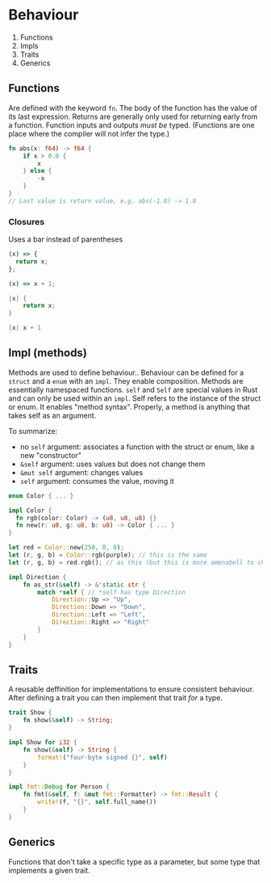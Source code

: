# Behaviour

1. Functions
1. Impls
1. Traits
1. Generics

## Functions

Are defined with the keyword `fn`.
The body of the function has the value of its last expression.
Returns are generally only used for returning early from a function.
Function inputs and outputs _must be_ typed.
(Functions are one place where the compiler will not infer the type.)

```rust
fn abs(x: f64) -> f64 {
    if x > 0.0 {
        x
    } else {
        -x
    }
}
// Last value is return value, e.g. abs(-1.0) -> 1.0
```

### Closures

Uses a bar instead of parentheses

```typescript
(x) => {
  return x;
};

(x) => x + 1;
```

```rust
|x| {
    return x;
}

|x| x + 1
```

## Impl (methods)

Methods are used to define behaviour..
Behaviour can be defined for a `struct` and a `enum` with an `impl`.
They enable composition.
Methods are essentially namespaced functions.
`self` and `Self` are special values in Rust and can only be used within an `impl`.
Self refers to the instance of the struct or enum.
It enables "method syntax".
Properly, a method is anything that takes self as an argument.

To summarize:

- no `self` argument: associates a function with the struct or enum, like a new "constructor"
- `&self` argument: uses values but does not change them
- `&mut self` argument: changes values
- `self` argument: consumes the value, moving it

```rust
enum Color { ... }

impl Color {
  fn rgb(color: Color) -> (u8, u8, u8) {}
  fn new(r: u8, g: u8, b: u8) -> Color { ... }
}

let red = Color::new(250, 0, 0);
let (r, g, b) = Color::rgb(purple); // this is the same
let (r, g, b) = red.rgb(); // as this (but this is more amenabell to chaining, a syntactive convenience)
```

```rust
impl Direction {
    fn as_str(&self) -> &'static str {
        match *self { // *self has type Direction
            Direction::Up => "Up",
            Direction::Down => "Down",
            Direction::Left => "Left",
            Direction::Right => "Right"
        }
    }
}
```

## Traits

A reusable deffinition for implementations to ensure consistent behaviour.
After defining a trait you can then implement that trait _for_ a type.

```rust
trait Show {
    fn show(&self) -> String;
}

impl Show for i32 {
    fn show(&self) -> String {
        format!("four-byte signed {}", self)
    }
}

impl fmt::Debug for Person {
    fn fmt(&self, f: &mut fmt::Formatter) -> fmt::Result {
        write!(f, "{}", self.full_name())
    }
}
```

## Generics

Functions that don't take a specific type as a parameter, but some type that implements a given trait.
